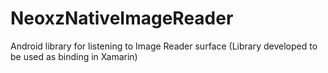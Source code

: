 # NeoxzNativeImageReader
Android library for listening to Image Reader surface (Library developed to be used as binding in Xamarin)

